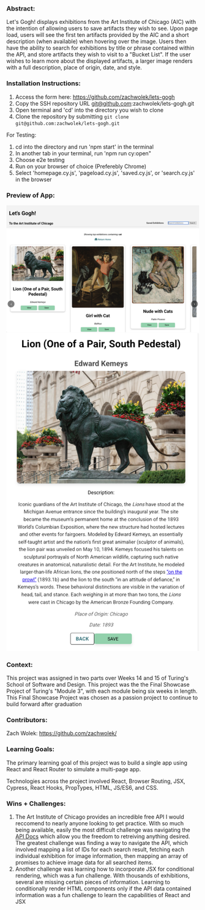 ### Abstract:
[//]: <> (Briefly describe what you built and its features. What problem is the app solving? How does this application solve that problem?)
Let's Gogh! displays exhibitions from the Art Institute of Chicago (AIC) with the intention of allowing users to save artifacts they wish to see. Upon page load, users will see the first ten artifacts provided by the AIC and a short description (when available) when hovering over the image. Users then have the ability to search for exhibitions by title or phrase contained within the API, and store artifacts they wish to visit to a "Bucket List". If the user wishes to learn more about the displayed artifacts, a larger image renders with a full description, place of origin, date, and style. 

### Installation Instructions:
[//]: <> (What steps does a person have to take to get your app cloned down and running?)
1) Access the form here: https://github.com/zachwolek/lets-gogh
2) Copy the SSH repository URL git@github.com:zachwolek/lets-gogh.git
3) Open terminal and 'cd' into the directory you wish to clone 
4) Clone the repository by submitting `git clone git@github.com:zachwolek/lets-gogh.git`

For Testing:
1) cd into the directory and run 'npm start' in the terminal
2) In another tab in your terminal, run 'npm run cy:open" 
3) Choose e2e testing
4) Run on your browser of choice (Preferebly Chrome)
5) Select 'homepage.cy.js', 'pageload.cy.js', 'saved.cy.js', or 'search.cy.js' in the browser

### Preview of App:
![Main Page Search](https://raw.githubusercontent.com/zachwolek/lets-gogh/main/public/images/MainPageSearch.png)
![Single Page](https://raw.githubusercontent.com/zachwolek/lets-gogh/main/public/images/SinglePage.png)


### Context:
[//]: <> (Give some context for the project here. How long did you have to work on it? How far into the Turing program are you?)
This project was assigned in two parts over Weeks 14 and 15 of Turing's School of Software and Design. This project was the the Final Showcase Project of Turing's "Module 3", with each module being six weeks in length. This Final Showcase Project was chosen as a passion project to continue to build forward after graduation 

### Contributors:
[//]: <> (Who worked on this application? Link to their GitHubs.)
Zach Wolek: https://github.com/zachwolek/

### Learning Goals:
[//]: <> (What were the learning goals of this project? What tech did you work with?)
The primary learning goal of this project was to build a single app using React and React Router to simulate a multi-page app.  

Technologies across the project involved React, Browser Routing, JSX, Cypress, React Hooks, PropTypes, HTML, JS/ES6, and CSS. 


### Wins + Challenges:
[//]: <> (What are 2-3 wins you have from this project? What were some challenges you faced - and how did you get over them?)
1) The Art Institute of Chicago provides an incredible free API I would reccomend to nearly anyone looking to get practice. With so much being available, easily the most difficult challenge was navigating the [API Docs](https://api.artic.edu/docs/) which allow you the freedom to retreiving anything desired. The greatest challenge was finding a way to navigate the API, which involved mapping a list of IDs for each search result, fetching each individual exhibition for image information, then mapping an array of promises to achieve image data for all searched items. 
2) Another challenge was learning how to incorporate JSX for conditional rendering, which was a fun challenge. With thousands of exhibitions, several are missing certain pieces of information. Learning to conditionally render HTML components only if the API data contained information was a fun challenge to learn the capabilities of React and JSX
